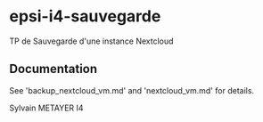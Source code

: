 # epsi-i4-sauvegarde

TP de Sauvegarde d'une instance Nextcloud

## Documentation

See 'backup_nextcloud_vm.md' and 'nextcloud_vm.md' for details.

Sylvain METAYER
I4

